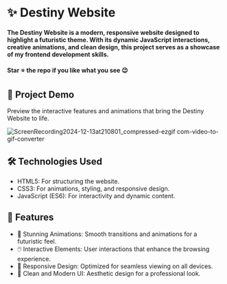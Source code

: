 <div><h1> ✨ Destiny Website </h1></div>
<h4>The Destiny Website is a modern, responsive website designed to highlight a futuristic theme. With its dynamic JavaScript interactions, creative animations, and clean design, this project serves as a showcase of my frontend development skills.</h4>
<h4>Star ⭐ the repo if you like what you see 😉 </h4>
 <div>
 <h2>📸 Project Demo</h2>
 <p>Preview the interactive features and animations that bring the Destiny Website to life.</p>


![ScreenRecording2024-12-13at210801_compressed-ezgif com-video-to-gif-converter](https://github.com/user-attachments/assets/abc196f3-c01d-4132-a145-8dffb7044697)



<h2>🛠️ Technologies Used</h2>
 <ul>
   <li>HTML5: For structuring the website.</li>
   <li>CSS3: For animations, styling, and responsive design.</li>
   <li>JavaScript (ES6): For interactivity and dynamic content.</li>
 </ul>  
 
 <h2>🎨 Features</h2>
 <ul>
   <li>🌌 Stunning Animations: Smooth transitions and animations for a futuristic feel.</li>
   <li>🖱️ Interactive Elements: User interactions that enhance the browsing experience.</li>
   <li>📱 Responsive Design: Optimized for seamless viewing on all devices.</li>
   <li>🌟 Clean and Modern UI: Aesthetic design for a professional look.</li>
 
 </ul> 
